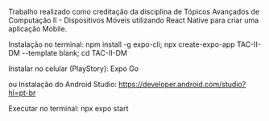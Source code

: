Trabalho realizado como creditação da disciplina de Tópicos Avançados de Computação II - Dispositivos Móveis utilizando React Native para criar uma aplicação Mobile.

Instalação no terminal: npm install -g expo-cli;
		     			npx create-expo-app TAC-II-DM --template blank;
		     			cd TAC-II-DM
						
Instalar no celular (PlayStory): Expo Go

ou Instalação do Android Studio: https://developer.android.com/studio?hl=pt-br

Executar no terminal: npx expo start
